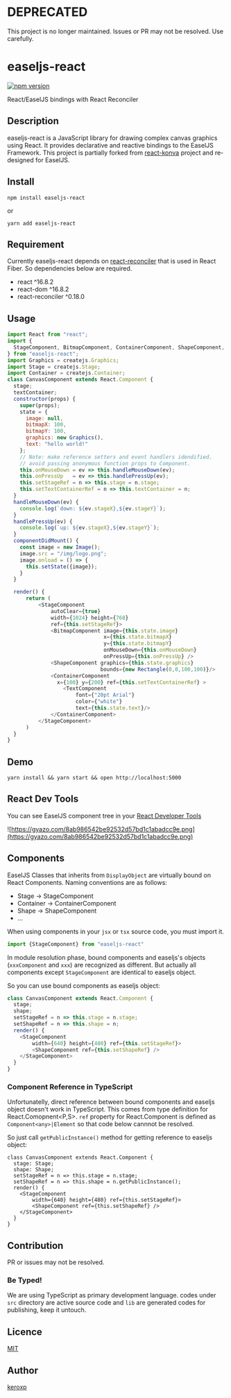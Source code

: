 # DEPRECATED

This project is no longer maintained. Issues or PR may not be resolved. Use carefully. 

# easeljs-react

[![npm version](https://badge.fury.io/js/easeljs-react.svg)](https://badge.fury.io/js/easeljs-react)

React/EaselJS bindings with React Reconciler

## Description

easeljs-react is a JavaScript library for drawing complex canvas graphics using React.
It provides declarative and reactive bindings to the EaselJS Framework.
This project is partially forked from [react-konva](https://github.com/lavrton/react-konva) project and re-designed for EaselJS.

## Install

```
npm install easeljs-react
```

or

```
yarn add easeljs-react
```

## Requirement

Currently easeljs-react depends on [react-reconciler](https://github.com/facebook/react/tree/master/packages/react-reconciler) that is used in React Fiber. So dependencies below are required.

- react ^16.8.2
- react-dom ^16.8.2
- react-reconciler ^0.18.0

## Usage

```JavaScript
import React from "react";
import {
  StageComponent, BitmapComponent, ContainerComponent, ShapeComponent, TextComponent
} from "easeljs-react";
import Graphics = createjs.Graphics;
import Stage = createjs.Stage;
import Container = createjs.Container;
class CanvasComponent extends React.Component {
  stage;
  textContainer;
  constructor(props) {
    super(props);
    state = {
      image: null,
      bitmapX: 100,
      bitmapY: 100,
      graphics: new Graphics(),
      text: "hello world!"
    };
    // Note: make reference setters and event handlers idendified.
    // avoid passing anonymous function props to Component.
    this.onMouseDown = ev => this.handleMouseDown(ev);
    this.onPressUp   = ev => this.handlePressUp(ev);
    this.setStageRef = n => this.stage = n.stage;
    this.setTextContainerRef = n => this.textContainer = n;
  }
  handleMouseDown(ev) {
    console.log(`down: ${ev.stageX},${ev.stageY}`);
  }
  handlePressUp(ev) {
    console.log(`up: ${ev.stageX},${ev.stageY}`);
  }
  componentDidMount() {
    const image = new Image();
    image.src = "/img/logo.png";  
    image.onload = () => {
      this.setState({image});            
    }
  }

  render() {
      return (
          <StageComponent
              autoClear={true}              
              width={1024} height={768}
              ref={this.setStageRef}>
              <BitmapComponent image={this.state.image}
                               x={this.state.bitmapX}
                               y={this.state.bitmapY}
                               onMouseDown={this.onMouseDown}
                               onPressUp={this.onPressUp} />
              <ShapeComponent graphics={this.state.graphics}
                              bounds={new Rectangle(0,0,100,100)}/>
              <ContainerComponent
                x={100} y={200} ref={this.setTextContainerRef} >
                  <TextComponent
                      font={"20pt Arial"}
                      color={"white"}
                      text={this.state.text}/>
              </ContainerComponent>
          </StageComponent>
      )
  }
}
```

## Demo

```
yarn install && yarn start && open http://localhost:5000
```

## React Dev Tools

You can see EaselJS component tree in your [React Developer Tools](https://chrome.google.com/webstore/detail/react-developer-tools/fmkadmapgofadopljbjfkapdkoienihi)

![https://gyazo.com/8ab986542be92532d57bd1c1abadcc9e.png](https://gyazo.com/8ab986542be92532d57bd1c1abadcc9e.png)

## Components

EaselJS Classes that inherits from `DisplayObject` are virtually bound on React Components. Naming conventions are as follows:

- Stage -> StageComponent
- Container -> ContainerComponent
- Shape -> ShapeComponent
- ...

When using components in your `jsx` or `tsx` source code, you must import it.

```js
import {StageComponent} from "easeljs-react"
```

In module resolution phase, bound components and easeljs's objects (`xxxComponent` and `xxx`) are recognized as different. But actually all components except `StageComponent` are identical to easeljs object.

So you can use bound components as easeljs object:

```js
class CanvasComponent extends React.Component {
  stage;
  shape;  
  setStageRef = n => this.stage = n.stage;
  setShapeRef = n => this.shape = n;  
  render() {
    <StageComponent
        width={640} height={480} ref={this.setStageRef}>
        <ShapeComponent ref={this.setShapeRef} />                       
    </StageComponent>
  }
}
```
### Component Reference in TypeScript

Unfortunatelly, direct reference between bound components and easeljs object doesn't work in TypeScript. This comes from type definition for React.Comopnent<P,S>. `ref` property for React.Component is defined as `Component<any>|Element` so that code below cannnot be resolved.

So just call `getPublicInstance()` method for getting reference to easeljs object:
```tsx
class CanvasComponent extends React.Component {
  stage: Stage;
  shape: Shape;
  setStageRef = n => this.stage = n.stage;
  setShapeRef = n => this.shape = n.getPublicInstance();
  render() {
    <StageComponent
        width={640} height={480} ref={this.setStageRef}>
        <ShapeComponent ref={this.setShapeRef} />                       
    </StageComponent>
  }
}
```

## Contribution

PR or issues may not be resolved.

### Be Typed!
We are using TypeScript as primary development language. codes under `src` directory are active source code and `lib` are generated codes for publishing, keep it untouch.

## Licence

[MIT](https://github.com/tcnksm/tool/blob/master/LICENCE)

## Author

[keroxp](https://github.com/keroxp)
